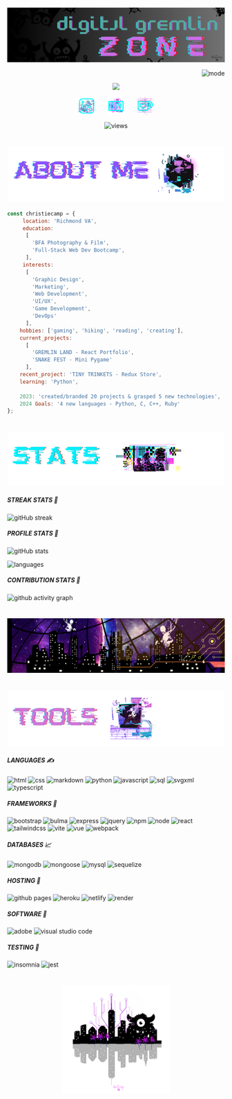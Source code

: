 ![banner](./gremlicious/header.png)

<p align="right">
  <img alt="mode" src="https://img.shields.io/badge/view-darkmode-black.svg?&logo=Github&logoColor=white" >
</p>

<p align="center">
  <img src="https://readme-typing-svg.demolab.com/?lines=hello+there+:);welcome+gremlins&center=true">
</p>

<p align="center">
  <a href="https://www.linkedin.com/in/christiecamphoto/"><img width="40px" alt="linkedin" title="linkedin" src="./gremlicious/linkedin.png"/></a>
  &#8287;&#8287;&#8287;&#8287;&#8287;
  <a href="https://dev.to/christiecamp"><img width="40px" alt="dev.to" title="christiecamp dev.to" src="./gremlicious/dev.png"></a>
  &#8287;&#8287;&#8287;&#8287;&#8287;
  <a href="https://ko-fi.com/christiecamp"><img width="40px" alt="ko-fi" title="buy me a coffee" src="./gremlicious/kofi.png"/></a>
</p>

<p align="center">
  <img alt="views" src="https://komarev.com/ghpvc/?username=christiecamp&style=flat-square&color=blueviolet" >
</p>

#

### ![about](./gremlicious/1.png)

```javascript
const christiecamp = {
     location: 'Richmond VA',
     education: 
      [
        'BFA Photography & Film',
        'Full-Stack Web Dev Bootcamp',
      ],
     interests: 
      [
        'Graphic Design', 
        'Marketing', 
        'Web Development', 
        'UI/UX', 
        'Game Development', 
        'DevOps'
      ],
    hobbies: ['gaming', 'hiking', 'reading', 'creating'],
    current_projects: 
      [
        'GREMLIN LAND - React Portfolio',
        'SNAKE FEST - Mini Pygame'
      ],
    recent_project: 'TINY TRINKETS - Redux Store',
    learning: 'Python',

    2023: 'created/branded 20 projects & grasped 5 new technologies',
    2024 Goals: '4 new languages - Python, C, C++, Ruby'
};
```
#

### ![stats](./gremlicious/2.png)

##### STREAK STATS 🤖
![gitHub streak](https://streak-stats.demolab.com/?user=christiecamp&theme=synthwave)

##### PROFILE STATS 👤
![gitHub stats](https://github-readme-stats.vercel.app/api?username=christiecamp&show_icons=true&theme=synthwave) 

![languages](https://github-readme-stats.vercel.app/api/top-langs?username=christiecamp&show_icons=true&locale=en&layout=compact&theme=synthwave)

##### CONTRIBUTION STATS 👥
![github activity graph](https://github-readme-activity-graph.vercel.app/graph?username=christiecamp&theme=synthwave)

#
#
#
![banner](./gremlicious/attack.png)
#
#
#
### ![tools](./gremlicious/3.png)


<!-- languages -->

##### LANGUAGES  ✍️

![html](https://img.shields.io/badge/HTML-E34F26.svg?logo=html5&logoColor=white)
![css](https://img.shields.io/badge/CSS-1572B6.svg?logo=css3&logoColor=white)
![markdown](https://img.shields.io/badge/Markdown-000000.svg?logo=markdown&logoColor=white)
![python](https://img.shields.io/badge/Python-007ACC.svg?logo=python&logoColor=white)
![javascript](https://img.shields.io/badge/JavaScript-F7DF1E.svg?logo=javascript&logoColor=white)
![sql](https://custom-icon-badges.demolab.com/badge/SQL-025E8C.svg?logo=database&logoColor=white)
![svgxml](https://img.shields.io/badge/SVG%2BXML-e0982c.svg?logo=svg&logoColor=white)
![typescript](https://img.shields.io/badge/TypeScript-007ACC.svg?logo=typescript&logoColor=white)


<!-- frameworks -->

##### FRAMEWORKS 🧮

![bootstrap](https://img.shields.io/badge/Bootstrap-7952B3.svg?logo=bootstrap&logoColor=white)
![bulma](https://img.shields.io/badge/Bulma-00D0B1.svg?&logo=bulma&logoColor=white)
![express](https://img.shields.io/badge/Express.js-404d59.svg?logo=express&logoColor=white)
![jquery](https://img.shields.io/badge/jQuery-%230769AD.svg?style&logo=jquery&logoColor=white)
![npm](https://img.shields.io/badge/NPM-%23CB3837.svg?&logo=npm&logoColor=white)
![node](https://img.shields.io/badge/Node.js-6DA55F.svg?&logo=node.js&logoColor=white)
![react](https://img.shields.io/badge/React-20232a.svg?logo=react&logoColor=white)
![tailwindcss](https://img.shields.io/badge/Tailwindcss-%2338B2AC.svg?&logo=tailwind-css&logoColor=white)
![vite](https://img.shields.io/badge/Vite-%23646CFF.svg?&logo=vite&logoColor=white)
![vue](https://img.shields.io/badge/Vue.js-%2335495e.svg?&logo=vuedotjs&logoColor=%234FC08D)
![webpack](https://img.shields.io/badge/Webpack-%238DD6F9.svg?&logo=webpack&logoColor=black)

<!-- databases -->

##### DATABASES 📈

![mongodb](https://img.shields.io/badge/MongoDB-4ea94b.svg?logo=mongodb&logoColor=white)
![mongoose](https://img.shields.io/badge/Mongoose-20232a.svg?logo=mongoose&logoColor=%2361DAFB)
![mysql](https://img.shields.io/badge/MySQL-00f.svg?logo=mysql&logoColor=white)
![sequelize](https://img.shields.io/badge/Sequelize-52B0E7?&logo=Sequelize&logoColor=white)



<!-- hosting -->

##### HOSTING 💭
![github pages](https://img.shields.io/badge/GitHub%20Pages-327FC7.svg?logo=github&logoColor=white)
![heroku](https://img.shields.io/badge/Heroku-430098.svg?logo=heroku&logoColor=white)
![netlify](https://img.shields.io/badge/Netlify-00C7B7?&logo=netlify&logoColor=white)
![render](https://img.shields.io/badge/Render-00979D.svg?logo=render&logoColor=white)

<!-- software -->

##### SOFTWARE 💾

![adobe](https://img.shields.io/badge/Adobe-FF0000.svg?logo=adobe&logoColor=white)
![visual studio code](https://img.shields.io/badge/Visual%20Studio%20Code-0078d7.svg?logo=visual-studio-code&logoColor=white)


<!-- testing -->

##### TESTING 🔬
![insomnia](https://img.shields.io/badge/Insomnia-black?&logo=insomnia&logoColor=5849BE)
![jest](https://img.shields.io/badge/-Jest-%23C21325?&logo=jest&logoColor=white)


#

<p align="center">
<a href="https://www.christiecamp.com"><img height= 250px src ="./gremlicious/logo.png"></a>
</p>

